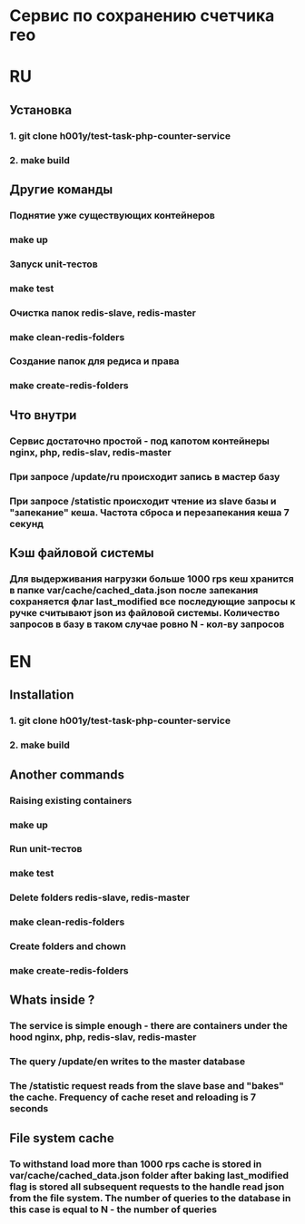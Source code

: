 # Сервис по сохранению счетчика гео

# RU
## Установка 
### 1. git clone  h001y/test-task-php-counter-service
### 2. make build

## Другие команды
### Поднятие уже существующих контейнеров
### make up

### Запуск unit-тестов
### make test

### Очистка папок redis-slave, redis-master
### make clean-redis-folders

### Создание папок для редиса и права
### make create-redis-folders

## Что внутри
### Сервис достаточно простой - под капотом контейнеры nginx, php, redis-slav, redis-master
### При запросе /update/ru происходит запись в мастер базу
### При запросе /statistic происходит чтение из slave базы и "запекание" кеша. Частота сброса и перезапекания кеша 7 секунд

## Кэш файловой системы
### Для выдерживания нагрузки больше 1000 rps кеш хранится в папке var/cache/cached_data.json после запекания сохраняется флаг last_modified все последующие запросы к ручке считывают json из файловой системы. Количество запросов в базу в таком случае ровно N - кол-ву запросов


# EN
## Installation
### 1. git clone  h001y/test-task-php-counter-service
### 2. make build

## Another commands
### Raising existing containers
### make up

### Run unit-тестов
### make test

### Delete folders redis-slave, redis-master
### make clean-redis-folders

### Create folders and chown
### make create-redis-folders

## Whats inside ?
### The service is simple enough - there are containers under the hood nginx, php, redis-slav, redis-master
### The query /update/en writes to the master database
### The /statistic request reads from the slave base and "bakes" the cache. Frequency of cache reset and reloading is 7 seconds

## File system cache
### To withstand load more than 1000 rps cache is stored in var/cache/cached_data.json folder after baking last_modified flag is stored all subsequent requests to the handle read json from the file system. The number of queries to the database in this case is equal to N - the number of queries
